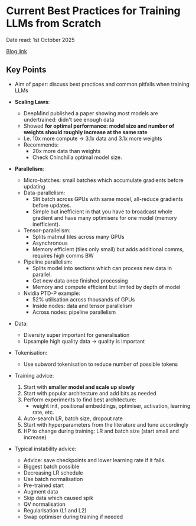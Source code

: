 # Current Best Practices for Training LLMs from Scratch

Date read: 1st October 2025

[Blog link](https://wandb.ai/site/wp-content/uploads/2023/09/Current-Best-Practices-for-Training-LLMs-from-Scratch-Final.pdf?utm_source=chatgpt.com)

## Key Points
* Aim of paper: discuss best practices and common pitfalls when training LLMs
* **Scaling Laws**:
	* DeepMind published a paper showing most models are undertrained: didn't see enough data
	* Showed **for optimal performance: model size and number of weights should roughly increase at the same rate**
	* I.e. 10x more compute -> 3.1x data and 3.1x more weights
	* Recommends: 
		* 20x more data than weights
		* Check Chinchilla optimal model size.

* **Parallelism**:
	* Micro-batches: small batches which accumulate gradients before updating
	* Data-parallelism: 
		* Slit batch across GPUs with same model, all-reduce gradients before updates. 
		* Simple but inefficient in that you have to broadcast whole gradient and have many optimisers for one model (memory inefficient).
	* Tensor-parallelism:
		* Splits matmul tiles across many GPUs
		* Asynchronous
		* Memory efficient (tiles only small) but adds additional comms, requires high comms BW
	* Pipeline parallelism:
		* Splits model into sections which can process new data in parallel.
		* Get new data once finished processing 
		* Memory and compute efficient but limited by depth of model
	* Nvidia PTD-P example:
		* 52% utilisation across thousands of GPUs
		* Inside nodes: data and tensor parallelism
		* Across nodes: pipeline parallelism 
	
* Data:
	* Diversity super important for generalisation
	* Upsample high quality data -> quality is important

* Tokenisation:
	* Use subword tokenisation to reduce number of possible tokens

* Training advice:
	1. Start with **smaller model and scale up slowly**
	2. Start with popular architecture and add bits as needed
	3. Perform experiments to find best architecture:
		* weight init, positional embeddings, optimiser, activation, learning rate, etc.
	4. Auto-search LR, batch size, dropout rate
	5. Start with hyperparameters from the literature and tune accordingly
	6. HP to change during training: LR and batch size (start small and increase)

* Typical instability advice:
	* Advice: save checkpoints and lower learning rate if it fails.
	* Biggest batch possible
	* Decreasing LR schedule
	* Use batch normalisation
	* Pre-trained start
	* Augment data
	* Skip data which caused spik
	* QV normalisation
	* Regularisation (L1 and L2)
	* Swap optimiser during training if needed